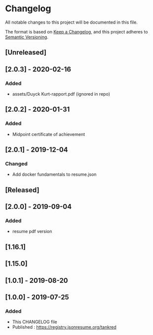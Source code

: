 # Changelog
All notable changes to this project will be documented in this file.

The format is based on [Keep a Changelog](https://keepachangelog.com/en/1.0.0/),
and this project adheres to [Semantic Versioning](https://semver.org/spec/v2.0.0.html).

## [Unreleased]

## [2.0.3] - 2020-02-16
### Added
- assets/Duyck Kurt-rapport.pdf (ignored in repo)

## [2.0.2] - 2020-01-31
### Added
- Midpoint certificate of achievement

## [2.0.1] - 2019-12-04
### Changed
- Add docker fundamentals to resume.json

## [Released]

## [2.0.0] - 2019-09-04
### Added
- resume pdf version

## [1.16.1]

## [1.15.0]

## [1.0.1] - 2019-08-20

## [1.0.0] - 2019-07-25
### Added
- This CHANGELOG file 
- Published : https://registry.jsonresume.org/tankred
